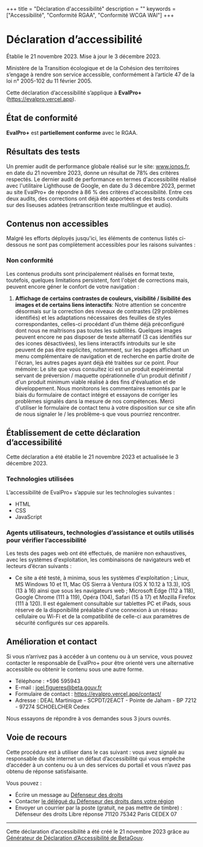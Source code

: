 ﻿+++
title = "Déclaration d'accessibilité"
description = ""
keywords = ["Accessibilité", "Conformité RGAA", "Conformité WCGA WAI"]
+++

# **Déclaration d’accessibilité**
Établie le 21 novembre 2023.
Mise à jour le 3 décembre 2023.

Ministère de la Transition écologique et de la Cohésion des territoires s’engage à rendre son service accessible, conformément à l’article 47 de la loi n° 2005-102 du 11 février 2005.

Cette déclaration d’accessibilité s’applique à **EvalPro+** (https://evalpro.vercel.app).
## **État de conformité**
**EvalPro+** est **partiellement conforme** avec le RGAA. 
## **Résultats des tests**
Un premier audit de performance globale réalisé sur le site: www.ionos.fr, en date du 21 novembre 2023, donne un résultat de 78% des critères respectés.
Le dernier audit de performance en termes d'accessibilité réalisé avec l'utilitaire Lighthouse de Google, en date du 3 décembre 2023, permet au site EvalPro+ de répondre à 86 % des critères d'accessibilité.
Entre ces deux audits, des corrections ont déjà été apportées et des tests conduits sur des liseuses adatées (retranscrition texte multilingue et audio).
## **Contenus non accessibles**
Malgré les efforts déployés jusqu'ici, les éléments de contenus listés ci-dessous ne sont pas complètement accessibles pour les raisons suivantes :
### **Non conformité**
Les contenus produits sont principalement réalisés en format texte, toutefois, quelques limitations persistent, font l'objet de corrections mais, peuvent encore géner le confort de votre navigation :

1. **Affichage de certains contrastes de couleurs, visibilité / lisibilité des images et de certains liens interactifs**: 
Notre attention se concentre désormais sur la correction des niveaux de contrastes (29 problèmes identifiés) et les adaptations nécessaires des feuilles de styles correspondantes, celles-ci procédant d'un thème déjà préconfiguré dont nous ne maîtrisons pas toutes les subtilités.
Quelques images peuvent encore ne pas disposer de texte alternatif (3 cas identifiés sur des icones désactivées), les liens interactifs introduits sur le site peuvent de pas être explicites, notamment, sur les pages affichant un menu complémentaire de navigation et de recherche en partie droite de l'écran, les autres pages ayant déjà été traitées sur ce point.
Pour mémoire: Le site que vous consultez ici est un produit expérimental servant de préversion / maquette opérationnelle d'un produit définitif / d'un produit minimum viable réalisé à des fins d'évaluation et de développement.
Nous monitorons les commentaires remontés par le biais du formulaire de contact intégré et essayons de corriger les problèmes signalés dans la mesure de nos compétences. Merci d'utiliser le formulaire de contact tenu à votre disposition sur ce site afin de nous signaler le / les problème-s que vous pourriez rencontrer.
## **Établissement de cette déclaration d’accessibilité**
Cette déclaration a été établie le 21 novembre 2023 et actualisée le 3 décembre 2023.
### **Technologies utilisées**
L’accessibilité de EvalPro+ s’appuie sur les technologies suivantes :

- HTML
- CSS
- JavaScript
### **Agents utilisateurs, technologies d’assistance et outils utilisés pour vérifier l’accessibilité**
Les tests des pages web ont été effectués, de manière non exhaustives, avec les systèmes d'exploitation, les combinaisons de navigateurs web et lecteurs d’écran suivants :

- Ce site a été testé, à minima, sous les systèmes d'exploitation ; Linux, MS Windows 10 et 11, Mac OS Sierra à Ventura (OS X 10.12 à 13.3), IOS (13 à 16) ainsi que sous les navigateurs web ; Microsoft Edge (112 à 118), Google Chrome (111 à 119), Opéra (104), Safari (15 à 17) et Mozilla Firefox (111 à 120). Il est également consultable sur tablettes PC et iPads, sous réserve de la disponibilité préalable d'une connexion à un réseau cellulaire ou Wi-Fi et de la compatibilité de celle-ci aux paramètres de sécurité configurés sur ces appareils.
## **Amélioration et contact**
Si vous n’arrivez pas à accéder à un contenu ou à un service, vous pouvez contacter le responsable de EvalPro+ pour être orienté vers une alternative accessible ou obtenir le contenu sous une autre forme.

- Téléphone : +596 595943
- E-mail : <joel.figueres@beta.gouv.fr>
- Formulaire de contact : <https://evalpro.vercel.app/contact/>
- Adresse : DEAL Martinique - SCPDT/2EACT - Pointe de Jaham - BP 7212 - 97274 SCHOELCHER Cedex

Nous essayons de répondre à vos demandes sous 3 jours ouvrés. 
## **Voie de recours**
Cette procédure est à utiliser dans le cas suivant : vous avez signalé au responsable du site internet un défaut d’accessibilité qui vous empêche d’accéder à un contenu ou à un des services du portail et vous n’avez pas obtenu de réponse satisfaisante.

Vous pouvez :

- Écrire un message au [Défenseur des droits](https://formulaire.defenseurdesdroits.fr/)
- Contacter [le délégué du Défenseur des droits dans votre région](https://www.defenseurdesdroits.fr/saisir/delegues)
- Envoyer un courrier par la poste (gratuit, ne pas mettre de timbre) :
  Défenseur des droits
  Libre réponse 71120 75342 Paris CEDEX 07
-----
Cette déclaration d’accessibilité a été créé le 21 novembre 2023 grâce au [Générateur de Déclaration d’Accessibilité de BetaGouv](https://betagouv.github.io/a11y-generateur-declaration/#create). 
